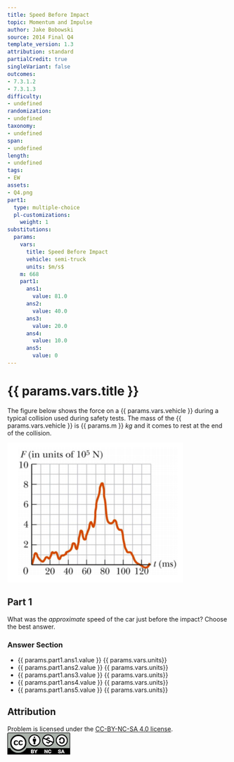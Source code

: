 ```yaml
---
title: Speed Before Impact
topic: Momentum and Impulse
author: Jake Bobowski
source: 2014 Final Q4
template_version: 1.3
attribution: standard
partialCredit: true
singleVariant: false
outcomes:
- 7.3.1.2
- 7.3.1.3
difficulty:
- undefined
randomization:
- undefined
taxonomy:
- undefined
span:
- undefined
length:
- undefined
tags:
- EW
assets:
- Q4.png
part1:
  type: multiple-choice
  pl-customizations:
    weight: 1
substitutions:
  params:
    vars:
      title: Speed Before Impact
      vehicle: semi-truck
      units: $m/s$
    m: 668
    part1:
      ans1:
        value: 81.0
      ans2:
        value: 40.0
      ans3:
        value: 20.0
      ans4:
        value: 10.0
      ans5:
        value: 0
---
```

# {{ params.vars.title }}
The figure below shows the force on a {{ params.vars.vehicle }} during a typical collision used during safety tests.
The mass of the {{ params.vars.vehicle }} is {{ params.m }} $kg$ and it comes to rest at the end of the collision.

<img src="Q4.png" alt= " A graph of force in the unit of 10 sub 5 newtons, and time in ms. The graph shows a grid of boxes covering the graph and a curve. There are approximately 27 boxes under the curve." width= 400>

## Part 1

What was the *approximate* speed of the car just before the impact? Choose the best answer.

### Answer Section

- {{ params.part1.ans1.value }} {{ params.vars.units}}
- {{ params.part1.ans2.value }} {{ params.vars.units}}
- {{ params.part1.ans3.value }} {{ params.vars.units}}
- {{ params.part1.ans4.value }} {{ params.vars.units}}
- {{ params.part1.ans5.value }} {{ params.vars.units}}

## Attribution

Problem is licensed under the [CC-BY-NC-SA 4.0 license](https://creativecommons.org/licenses/by-nc-sa/4.0/).<br> ![The Creative Commons 4.0 license requiring attribution-BY, non-commercial-NC, and share-alike-SA license.](https://raw.githubusercontent.com/firasm/bits/master/by-nc-sa.png)